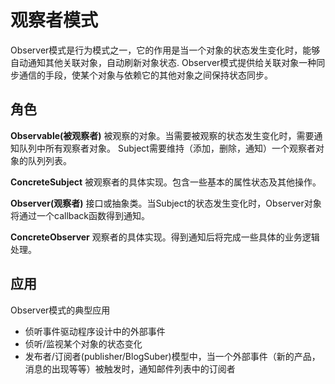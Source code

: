 # 观察者模式
Observer模式是行为模式之一，它的作用是当一个对象的状态发生变化时，能够自动通知其他关联对象，自动刷新对象状态.
Observer模式提供给关联对象一种同步通信的手段，使某个对象与依赖它的其他对象之间保持状态同步。


## 角色
**Observable(被观察者)**
被观察的对象。当需要被观察的状态发生变化时，需要通知队列中所有观察者对象。
Subject需要维持（添加，删除，通知）一个观察者对象的队列列表。

**ConcreteSubject**
被观察者的具体实现。包含一些基本的属性状态及其他操作。

**Observer(观察者)**
接口或抽象类。当Subject的状态发生变化时，Observer对象将通过一个callback函数得到通知。

**ConcreteObserver**
观察者的具体实现。得到通知后将完成一些具体的业务逻辑处理。


## 应用
Observer模式的典型应用
- 侦听事件驱动程序设计中的外部事件
- 侦听/监视某个对象的状态变化
- 发布者/订阅者(publisher/BlogSuber)模型中，当一个外部事件（新的产品，消息的出现等等）被触发时，通知邮件列表中的订阅者
